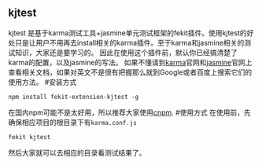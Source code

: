 kjtest
---
kjtest 是基于karma测试工具+jasmine单元测试框架的fekit插件。使用kjtest的好处只是让用户不用再去install相关的karma插件。至于karma和jasmine相关的测试知识，大家还是要学习的。
因此在使用这个插件前，默认你已经搞清楚了karma的配置，以及jasmine的写法。
如果不懂请到[karma](http://karma-runner.github.io/)官网和[jasmine](http://jasmine.github.io/)官网上查看相关文档，如果对英文不是很有把握那么就到Google或者百度上搜索它们的使用方法。
#安装方式
```
npm install fekit-extension-kjtest -g
```
在国内npm可能不是太好用，所以推荐大家使用[cnpm](https://github.com/cnpm/cnpm).
#使用方式
在使用前，先确保相应项目的根目录下有`karma.conf.js`
```
fekit kjtest
```
然后大家就可以去相应的目录看测试结果了。
